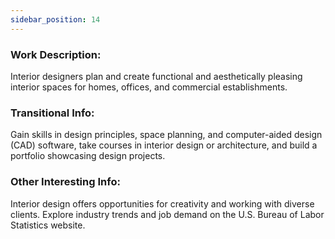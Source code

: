 ```yaml
---
sidebar_position: 14
---
```


### Work Description: 
Interior designers plan and create functional and aesthetically pleasing interior spaces for homes, offices, and commercial establishments.
### Transitional Info: 
Gain skills in design principles, space planning, and computer-aided design (CAD) software, take courses in interior design or architecture, and build a portfolio showcasing design projects.
### Other Interesting Info: 
Interior design offers opportunities for creativity and working with diverse clients. Explore industry trends and job demand on the U.S. Bureau of Labor Statistics website.

